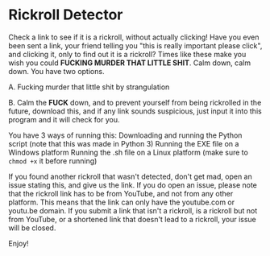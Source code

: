# Rickroll Detector
Check a link to see if it is a rickroll, without actually clicking!
Have you even been sent a link, your friend telling you "this is really important please click", and clicking it, only to find out it is a rickroll? Times like these make you wish you could **FUCKING MURDER THAT LITTLE SHIT**. Calm down, calm down. You have two options.

A.
Fucking murder that little shit by strangulation
 
B.
Calm the **FUCK** down, and to prevent yourself from being rickrolled in the future, download this, and if any link sounds suspicious, just input it into this program and it will check for you.

You have 3 ways of running this:
Downloading and running the Python script (note that this was made in Python 3)
Running the EXE file on a Windows platform
Running the .sh file on a Linux platform (make sure to `chmod +x` it before running)

If you found another rickroll that wasn't detected, don't get mad, open an issue stating this, and give us the link.
If you do open an issue, please note that the rickroll link has to be from YouTube, and not from any other platform. This means that the link can only have the youtube.com or youtu.be domain. If you submit a link that isn't a rickroll, is a rickroll but not from YouTube, or a shortened link that doesn't lead to a rickroll, your issue will be closed.

Enjoy!
